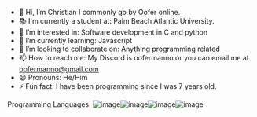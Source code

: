 - 👋 Hi, I’m Christian I commonly go by Oofer online.
- 📚 I'm currently a student at: Palm Beach Atlantic University.
- 👀 I’m interested in: Software development in C and python
- 🌱 I’m currently learning: Javascript
- 💞️ I’m looking to collaborate on: Anything programming related
- 📫 How to reach me: My Discord is oofermanno or you can email me at oofermanno@gmail.com
- 😄 Pronouns: He/Him
- ⚡ Fun fact: I have been programming since I was 7 years old.

<!---
Oofer51/Oofer51 is a ✨ special ✨ repository because its `README.md` (this file) appears on your GitHub profile.
You can click the Preview link to take a look at your changes.
--->
Programming Languages: ![image](https://github.com/user-attachments/assets/31934e59-eb18-43ad-b8d7-b0fcb7a01db8)![image](https://github.com/user-attachments/assets/72ead5dc-feb3-4944-bcfd-87ab72455155)![image](https://github.com/user-attachments/assets/0119a09b-ab92-4ebc-ba79-65c168e3668f)![image](https://github.com/user-attachments/assets/bdb48dfd-0afe-4d7e-b53c-543859497357)



